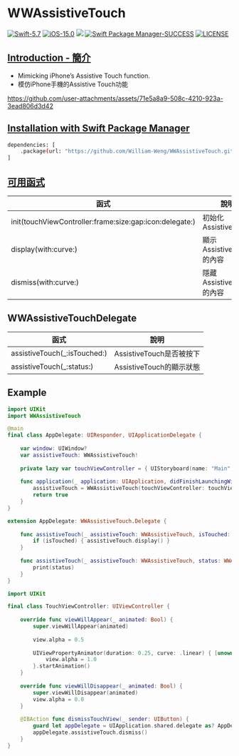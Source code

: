 # WWAssistiveTouch

[![Swift-5.7](https://img.shields.io/badge/Swift-5.7-orange.svg?style=flat)](https://developer.apple.com/swift/) [![iOS-15.0](https://img.shields.io/badge/iOS-15.0-pink.svg?style=flat)](https://developer.apple.com/swift/) ![](https://img.shields.io/github/v/tag/William-Weng/WWAssistiveTouch) [![Swift Package Manager-SUCCESS](https://img.shields.io/badge/Swift_Package_Manager-SUCCESS-blue.svg?style=flat)](https://developer.apple.com/swift/) [![LICENSE](https://img.shields.io/badge/LICENSE-MIT-yellow.svg?style=flat)](https://developer.apple.com/swift/)

## [Introduction - 簡介](https://swiftpackageindex.com/William-Weng)
- Mimicking iPhone’s Assistive Touch function.
- 模仿iPhone手機的Assistive Touch功能

https://github.com/user-attachments/assets/71e5a8a9-508c-4210-923a-3ead806d3d42

## [Installation with Swift Package Manager](https://medium.com/彼得潘的-swift-ios-app-開發問題解答集/使用-spm-安裝第三方套件-xcode-11-新功能-2c4ffcf85b4b)
```bash
dependencies: [
    .package(url: "https://github.com/William-Weng/WWAssistiveTouch.git", .upToNextMajor(from: "1.1.4"))
]
```

## [可用函式](https://ezgif.com/video-to-webp)
|函式|說明|
|-|-|
|init(touchViewController:frame:size:gap:icon:delegate:)|初始化AssistiveTouch|
|display(with:curve:)|顯示AssistiveTouch的內容|
|dismiss(with:curve:)|隱藏AssistiveTouch的內容|

## WWAssistiveTouchDelegate
|函式|說明|
|-|-|
|assistiveTouch(_:isTouched:)|AssistiveTouch是否被按下|
|assistiveTouch(_:status:)|AssistiveTouch的顯示狀態|

## Example
```swift
import UIKit
import WWAssistiveTouch

@main
final class AppDelegate: UIResponder, UIApplicationDelegate {
    
    var window: UIWindow?
    var assistiveTouch: WWAssistiveTouch!
    
    private lazy var touchViewController = { UIStoryboard(name: "Main", bundle: nil).instantiateViewController(withIdentifier: "Touch") }()
    
    func application(_ application: UIApplication, didFinishLaunchingWithOptions launchOptions: [UIApplication.LaunchOptionsKey: Any]?) -> Bool {
        assistiveTouch = WWAssistiveTouch(touchViewController: touchViewController, icon: UIImage(named: "Rec"), delegate: self)
        return true
    }
}

extension AppDelegate: WWAssistiveTouch.Delegate {
    
    func assistiveTouch(_ assistiveTouch: WWAssistiveTouch, isTouched: Bool) {
        if (isTouched) { assistiveTouch.display() }
    }
    
    func assistiveTouch(_ assistiveTouch: WWAssistiveTouch, status: WWAssistiveTouch.Status) {
        print(status)
    }
}
```
```swift
import UIKit

final class TouchViewController: UIViewController {
    
    override func viewWillAppear(_ animated: Bool) {
        super.viewWillAppear(animated)
        
        view.alpha = 0.5
        
        UIViewPropertyAnimator(duration: 0.25, curve: .linear) { [unowned self] in
            view.alpha = 1.0
        }.startAnimation()
    }
    
    override func viewWillDisappear(_ animated: Bool) {
        super.viewWillDisappear(animated)
        view.alpha = 0.0
    }
    
    @IBAction func dismissTouchView(_ sender: UIButton) {
        guard let appDelegate = UIApplication.shared.delegate as? AppDelegate else { return }
        appDelegate.assistiveTouch.dismiss()
    }
}
```
